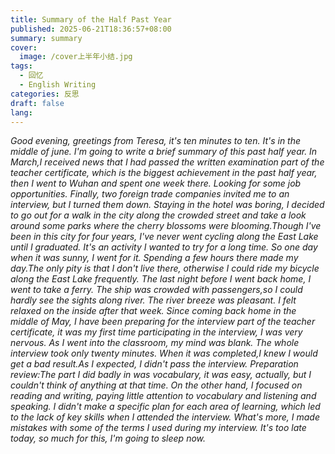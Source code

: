 ```yaml
---
title: Summary of the Half Past Year
published: 2025-06-21T18:36:57+08:00
summary: summary
cover:
  image: /cover上半年小结.jpg
tags:
  - 回忆
  - English Writing
categories: 反思
draft: false
lang:
---
```

*Good evening, greetings from Teresa, it's ten minutes to ten. It's in the middle of june. I'm going to write a brief summary of this past half year.
In March,I received news that I had passed the written examination part of the teacher certificate, which is the biggest achievement in the past half year, then I went to Wuhan and spent one week there. Looking for some job opportunities. Finally, two foreign trade companies invited me to an interview, but I turned them down. Staying in the hotel was boring, I decided to go out for a walk in the city along the crowded street and take a look around some parks where the cherry blossoms were blooming.Though I've been in this city for four years, I've never went cycling along the East Lake until I graduated. It's an activity I wanted to try for a long time. So one day when it was sunny, I went for it. Spending a few hours there made my day.The only pity is that I don't live there, otherwise I could ride my bicycle along the East Lake frequently. The last night before I went back home, I went to take a ferry. The ship was crowded with passengers,so I could hardly see the sights along river. The river breeze was pleasant. I felt relaxed on the inside after that week.
Since coming back home in the middle of May, I have been preparing for the interview part of the teacher certificate, it was my first time participating in the interview, I was very nervous. As I went into the classroom, my mind was blank. The whole interview took only twenty minutes. When it was completed,I knew I would get a bad result.As I expected, I didn't pass the interview.
Preparation review:The part I did badly in was vocabulary, it was easy, actually, but I couldn't think of anything at that time. On the other hand, I focused on reading and writing, paying little attention to vocabulary and listening and speaking. I didn't make a specific plan for each area of learning, which led to the lack of key skills when I attended the interview. What's more, I made mistakes with some of the terms I used during my interview.
It's too late today, so much for this, I'm going to sleep now.*
